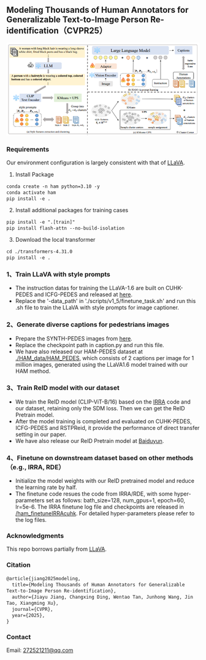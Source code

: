 ## Modeling Thousands of Human Annotators for Generalizable Text-to-Image Person Re-identification（CVPR25）

<!-- ### Introduction
This is the Pytorch implementation for M<sup>3</sup>L. -->

![](figures/framework.png)

### Requirements

Our environment configuration is largely consistent with that of [LLaVA](https://github.com/haotian-liu/LLaVA).
1. Install Package
```Shell
conda create -n ham python=3.10 -y
conda activate ham
pip install -e .
```

2. Install additional packages for training cases
```
pip install -e ".[train]"
pip install flash-attn --no-build-isolation
```

3. Download the local transformer
```
cd ./transformers-4.31.0
pip install -e .
```

### 1、Train LLaVA with style prompts
- The instruction datas for training the LLaVA-1.6 are built on CUHK-PEDES and ICFG-PEDES and released at [here](https://pan.baidu.com/s/1y5v1aGyOp3ytCmfy0Q8Lfw?pwd=4y71).
- Replace the '-data_path' in './scripts/v1_5/finetune_task.sh' and run this .sh file to train the LLaVA with style prompts for image captioner.

### 2、Generate diverse captions for pedestrians images
- Prepare the SYNTH-PEDES images from [here](https://github.com/Zplusdragon/PLIP).
- Replace the checkpoint path in caption.py and run this file.
- We have also released our HAM-PEDES dataset at [./HAM_data/HAM_PEDES](https://pan.baidu.com/s/1y5v1aGyOp3ytCmfy0Q8Lfw?pwd=4y71), which consists of 2 captions per image for 1 million images, generated using the LLaVA1.6 model trained with our HAM method.

### 3、Train ReID model with our dataset
- We train the ReID model (CLIP-ViT-B/16) based on the [IRRA](https://github.com/anosorae/IRRA) code and our dataset, retaining only the SDM loss. Then we can get the ReID Pretrain model.
- After the model training is completed and evaluated on CUHK-PEDES, ICFG-PEDES and RSTPReid, it provide the performance of direct transfer setting in our paper.
- We have also release our ReID Pretrain model at [Baiduyun](https://pan.baidu.com/s/19xKmnYNV-XwK9FNcjkQmLw?pwd=bo63).

### 4、Finetune on downstream dataset based on other methods（e.g., IRRA, RDE）
- Initialize the model weights with our ReID pretrained model and reduce the learning rate by half.
- The finetune code resues the code from IRRA/RDE, with some hyper-parameters set as follows: bath_size=128, num_gpus=1, epoch=60, lr=5e-6.
  The IRRA finetune log file and checkpoints are released in [/ham_finetuneIRRAcuhk](https://pan.baidu.com/s/19xKmnYNV-XwK9FNcjkQmLw?pwd=bo63). For detailed hyper-parameters please refer to the log files.

### Acknowledgments
This repo borrows partially from [LLaVA](https://github.com/haotian-liu/LLaVA).

### Citation
```
@article{jiang2025modeling,
  title={Modeling Thousands of Human Annotators for Generalizable Text-to-Image Person Re-identification},
  author={Jiayu Jiang, Changxing Ding, Wentao Tan, Junhong Wang, Jin Tao, Xiangming Xu},
  journal={CVPR},
  year={2025},
}
```

### Contact
Email: 272521211@qq.com


